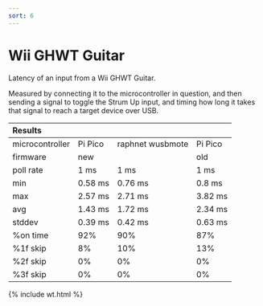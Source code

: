 ```yaml
---
sort: 6
---
```


# Wii GHWT Guitar

Latency of an input from a Wii GHWT Guitar.

Measured by connecting it to the microcontroller in question, and then sending a signal to toggle the Strum Up input, and timing how long it takes that signal to reach a target device over USB.

| Results         |         |                  |         |
| :-------------- | ------- | ---------------- | ------- |
| microcontroller | Pi Pico | raphnet wusbmote | Pi Pico |
| firmware        | new     |                  | old     |
| poll rate       | 1 ms    | 1 ms             | 1 ms    |
| min             | 0.58 ms | 0.76 ms          | 0.8 ms  |
| max             | 2.57 ms | 2.71 ms          | 3.82 ms |
| avg             | 1.43 ms | 1.72 ms          | 2.34 ms |
| stddev          | 0.39 ms | 0.42 ms          | 0.63 ms |
| %on time        | 92%     | 90%              | 87%     |
| %1f skip        | 8%      | 10%              | 13%     |
| %2f skip        | 0%      | 0%               | 0%      |
| %3f skip        | 0%      | 0%               | 0%      |

{% include wt.html %}
